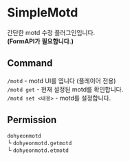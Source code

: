 # SimpleMotd
간단한 motd 수정 플러그인입니다.  
**(FormAPI가 필요합니다.)**

## Command
`/motd` - motd UI를 엽니다 (플레이어 전용)  
`/motd get` - 현재 설정된 motd를 확인합니다.  
`/motd set <내용>` - motd를 설정합니다.  

## Permission
`dohyeonmotd`  
└ `dohyeonmotd.getmotd`  
└ `dohyeonmotd.etmotd`  
